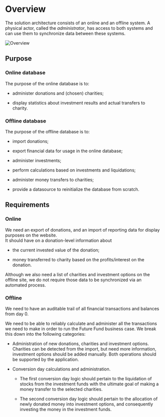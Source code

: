 # Overview

The solution architecture consists of an online and an offline system.
A physical actor, called the _administrator_, has access to both systems and can use them to synchronize data between these systems.

![Overview](./images/overview.svg)

## Purpose

### Online database

The purpose of the online database is to:

* administer donations and (chosen) charities;

* display statistics about investment results and actual transfers to charity.

### Offline database

The purpose of the offline database is to:

* import donations;

* export financial data for usage in the online database;

* administer investments;

* perform calculations based on investments and liquidations;

* administer money transfers to charities;

* provide a datasource to reinitialize the database from scratch.

## Requirements

### Online

We need an export of donations, and an import of reporting data for display purposes on the website.  
It should have on a donation-level information about 

* the current invested value of the donation;

* money transferred to charity based on the profits/interest on the donation.

Although we also need a list of charities and investment options on the offline site, we do not require those data to be synchronized via an automated process.

### Offline

We need to have an auditable trail of all financial transactions and balances from day 0.

We need to be able to reliably calculate and administer all the transactions we need to make in order to run the Future Fund business case.
We break this down into the following categories:

* Administration of new donations, charities and investment options.
  Charities can be detected from the import, but need more information, investment options should be added manually. 
  Both operations should be supported by the application.

* Conversion day calculations and administration.
  
  * The first conversion day logic should pertain to the liquidation of stocks from the investment funds with the ultimate goal of making a money transfer to the selected charities.
  
  * The second conversion day logic should pertain to the allocation of newly donated money into investment options, and consequently investing the money in the investment funds.
